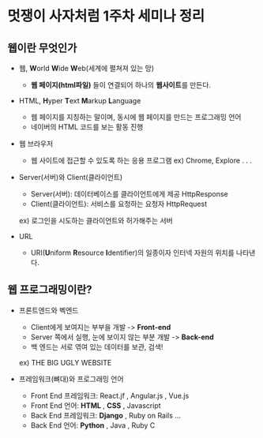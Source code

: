 # 멋쟁이 사자처럼 1주차 세미나 정리

## 웹이란 무엇인가


* 웹, **W**orld **W**ide **W**eb(세계에 펼쳐져 있는 망)

  + **웹 페이지(html파일)** 들이 연결되어 하나의 **웹사이트**를 만든다.


* HTML, **H**yper **T**ext **M**arkup **L**anguage 
  
  + 웹 페이지를 지칭하는 말이며, 동시에 웹 페이지를 만드는 프로그래밍 언어
  + 네이버의 HTML 코드를 보는 활동 진행


* 웹 브라우저

  + 웹 사이트에 접근할 수 있도록 하는 응용 프로그램 ex) Chrome, Explore . . .


* Server(서버)와 Client(클라이언트)

  + Server(서버): 데이터베이스를 클라이언트에게 제공  HttpResponse
  + Client(클라이언트): 서비스를 요청하는 요청자  HttpRequest
  
  ex) 로그인을 시도하는 클라이언트와 허가해주는 서버


* URL

  + URI(**U**niform **R**esource **I**dentifier)의 일종이자 인터넥 자원의 위치를 나타낸다.


## 웹 프로그래밍이란?


* 프론트엔드와 벡엔드

  + Client에게 보여지는 부부을 개발 -> **Front-end**
  + Server 쪽에서 실행, 눈에 보이지 않는 부분 개발 -> **Back-end**
  + 백 엔드는 서로 엮여 있는 데이터를 보관, 검색!
  
  ex) THE BIG UGLY WEBSITE
  
 
 
* 프레임워크(뼈대)와 프로그래밍 언어

  + Front End 프레임워크: React.jf , Angular.js , Vue.js
  + Front End 언어: **HTML** , **CSS** , Javascript
  + Back End 프레임워크: **Django** , Ruby on Rails ...
  + Back End 언어: **Python** , Java , Ruby C
